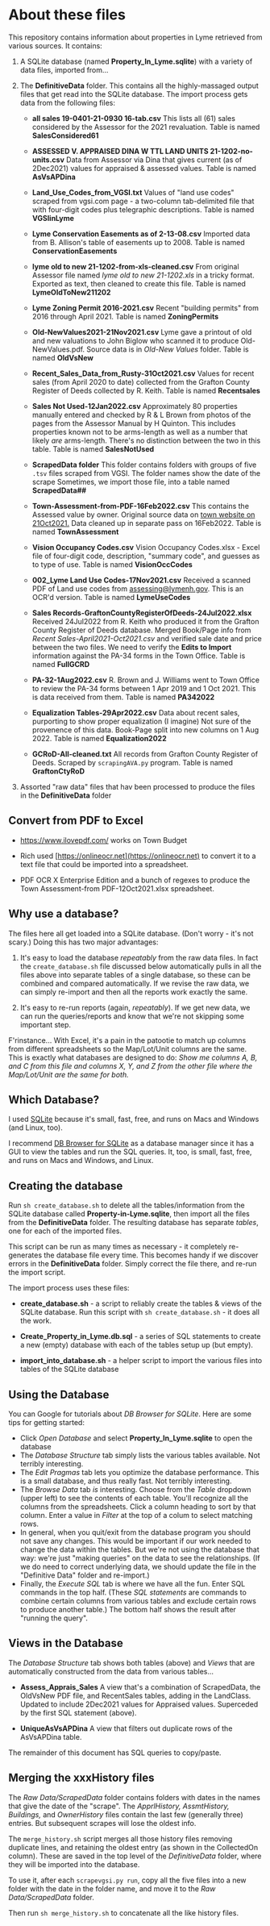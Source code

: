 # About these files

This repository contains information about properties in Lyme retrieved from various sources.
It contains:

1. A SQLite database (named **Property\_In\_Lyme.sqlite**) with a variety of data files, imported from...

2. The **DefinitiveData** folder. This contains all the highly-massaged output files that get read into the SQLite database. The import process gets data from the following files:

   - **all sales 19-0401-21-0930 16-tab.csv**
     This lists all (61) sales considered by the Assessor for the 2021 revaluation.
     Table is named **SalesConsidered61**

   - **ASSESSED V. APPRAISED DINA W TTL LAND UNITS 21-1202-no-units.csv**
     Data from Assessor via Dina that gives current (as of 2Dec2021) values for
     appraised & assessed values.
     Table is named **AsVsAPDina**

   - **Land\_Use\_Codes\_from\_VGSI.txt**
     Values of "land use codes" scraped from vgsi.com page -
     a two-column tab-delimited file that with four-digit codes plus telegraphic descriptions.
     Table is named **VGSIinLyme**

   - **Lyme Conservation Easements as of 2-13-08.csv**
     Imported data from B. Allison's table of easements up to 2008.
     Table is named **ConservationEasements**

   - **lyme old to new 21-1202-from-xls-cleaned.csv**
     From original Assessor file named _lyme old to new 21-1202.xls_ in a tricky format.
     Exported as text, then cleaned to create this file.
     Table is named **LymeOldToNew211202**

   - **Lyme Zoning Permit 2016-2021.csv**
     Recent "building permits" from 2016 through April 2021.
     Table is named **ZoningPermits**

   - **Old-NewValues2021-21Nov2021.csv**
     Lyme gave a printout of old and new valuations to John Biglow who scanned
     it to produce Old-NewValues.pdf.
     Source data is in _Old-New Values_ folder.
     Table is named **OldVsNew**

   - **Recent\_Sales\_Data\_from\_Rusty-31Oct2021.csv**
     Values for recent sales (from April 2020 to date) collected from the Grafton County
     Register of Deeds collected by R. Keith.
     Table is named **Recentsales**

   - **Sales Not Used-12Jan2022.csv**
     Approximately 80 properties manually entered and checked by R & L Brown
     from photos of the pages from the Assessor Manual by H Quinton.
     This includes properties known not to be arms-length as well as a
     number that likely _are_ arms-length.
     There's no distinction between the two in this table.
     Table is named **SalesNotUsed**

   - **ScrapedData folder** 
     This folder contains folders with 
     groups of five `.tsv` files scraped from VGSI.
     The folder names show the date of the scrape
     Sometimes, we import those file, into a table named **ScrapedData##**

   - **Town-Assessment-from-PDF-16Feb2022.csv**
     This contains the Assessed value by owner.
     Original source data on [town website on 21Oct2021.](
     https://www.lymenh.gov/sites/g/files/vyhlif4636/f/uploads/assessed\_value\_by\_owner\_21-0909_0.pdf)
     Data cleaned up in separate pass on 16Feb2022.
     Table is named **TownAssessment**

   - **Vision Occupancy Codes.csv**
     Vision Occupancy Codes.xlsx - Excel file of four-digit code, description,
     "summary code", and guesses as to type of use.
     Table is named **VisionOccCodes**

   - **002_Lyme Land Use Codes-17Nov2021.csv**
     Received a scanned PDF of Land use codes from assessing@lymenh.gov.
     This is an OCR'd version.
     Table is named **LymeUseCodes**

   - **Sales Records-GraftonCountyRegisterOfDeeds-24Jul2022.xlsx**
     Received 24Jul2022 from R. Keith who produced it from the
     Grafton County Register of Deeds database.
     Merged Book/Page info from _Recent Sales-April2021-Oct2021.csv_
     and verified sale date and price between the two files.
     We need to verify the **Edits to Import** information against
     the PA-34 forms in the Town Office.
     Table is named **FullGCRD**

   - **PA-32-1Aug2022.csv**
     R. Brown and J. Williams went to Town Office to review the PA-34 forms
     between 1 Apr 2019 and 1 Oct 2021. This is data received from them.
     Table is named **PA342022**

   - **Equalization Tables-29Apr2022.csv**
     Data about recent sales, purporting to show proper equalization (I imagine)
     Not sure of the provenence of this data.
     Book-Page split into new columns on 1 Aug 2022.
     Table is named **Equalization2022**

   - **GCRoD-All-cleaned.txt**
     All records from Grafton County Register of Deeds.
     Scraped by `scrapingAVA.py` program.
     Table is named **GraftonCtyRoD**

3. Assorted "raw data" files that hav been processed to produce
   the files in the **DefinitiveData** folder

## Convert from PDF to Excel

* https://www.ilovepdf.com/ works on Town Budget

* Rich used [https://onlineocr.net](https://onlineocr.net) to convert it to a
     text file that could be imported into a spreadsheet. 
* PDF OCR X Enterprise Edition and a bunch of regexes to produce
     the Town Assessment-from PDF-12Oct2021.xlsx spreadsheet.


## Why use a database?

The files here all get loaded into a SQLite database.
(Don't worry - it's not scary.)
Doing this has two major advantages:

1. It's easy to load the database _repeatably_ from the raw data files.
   In fact the `create_database.sh` file discussed below automatically pulls
   in all the files above into separate tables of a single database,
   so these can be combined and compared automatically.
   If we revise the raw data, we can simply re-import and
   then all the reports work exactly the same.

2. It's easy to re-run reports (again, _repeatably_).
   If we get new data, we can run the queries/reports and know
   that we're not skipping some important step.

F'rinstance... With Excel, it's a pain in the patootie to match up columns
from different spreadsheets so the Map/Lot/Unit columns are the same.
This is exactly what databases are designed to do:
_Show me columns A, B, and C from this file and columns X, Y, and Z
from the other file where the Map/Lot/Unit are the same for both._

## Which Database?

I used [SQLite](https://sqlite.org/index.html) because it's small, fast, free,
and runs on Macs and Windows (and Linux, too).

I recommend [DB Browser for SQLite](https://sqlitebrowser.org/)
as a database manager since it has a GUI to view the tables
and run the SQL queries.
It, too, is small, fast, free, and runs on Macs and Windows, and Linux.

## Creating the database

Run `sh create_database.sh` to delete all the tables/information from the
SQLite database called **Property-in-Lyme.sqlite**,
then import all the files from the **DefinitiveData** folder.
The resulting database
has separate _tables_, one for each of the imported files.

This script can be run as many times as necessary -
it completely re-generates the database file every time.
This becomes handy if we discover errors in the **DefinitiveData** folder.
Simply correct the file there, and re-run the import script.

The import process uses these files:

- **create_database.sh** - a script to reliably create the tables & views of the SQLite database.
  Run this script with `sh create_database.sh` - it does all the work.

- **Create\_Property\_in\_Lyme.db.sql** - a series of SQL statements
  to create a new (empty) database with each of the tables setup up (but empty).

- **import\_into\_database.sh** - a helper script to import the
  various files into tables of the SQLite database

## Using the Database

You can Google for tutorials about _DB Browser for SQLite_.
Here are some tips for getting started:

- Click _Open Database_ and select **Property\_In\_Lyme.sqlite** to open the database
- The _Database Structure_ tab simply lists the various tables available.
  Not terribly interesting.
- The _Edit Pragmas_ tab lets you optimize the database performance.
  This is a small database, and thus really fast. Not terribly interesting.
- The _Browse Data_ tab _is_ interesting.
  Choose from the _Table_ dropdown (upper left) to see the contents of each table.
  You'll recognize all the columns from the spreadsheets.
  Click a column heading to sort by that column.
  Enter a value in _Filter_ at the top of a colum to select matching rows.
- In general, when you quit/exit from the database program you should not save any changes.
  This would be important if our work needed to change the data within the tables.
  But we're not using the database that way:
  we're just "making queries" on the data to see the relationships.
  (If we do need to correct underlying data, we should update the file in
  the "Definitive Data" folder and re-import.)
- Finally, the _Execute SQL_ tab is where we have all the fun.
  Enter SQL commands in the top half.
  (These _SQL statements_ are commands to combine certain columns
  from various tables and exclude certain rows to produce another table.)
  The bottom half shows the result after "running the query".

## Views in the Database

The _Database Structure_ tab shows both tables (above) and _Views_ that are
automatically constructed from the data from various tables...

- **Assess\_Apprais\_Sales**
  A view that's a combination of ScrapedData, the OldVsNew PDF file,
  and RecentSales tables, adding in the LandClass.
  Updated to include 2Dec2021 values for Appraised values.
  Superceded by the first SQL statement (above).

- **UniqueAsVsAPDina** A view that filters out duplicate rows
  of the AsVsAPDina table.

The remainder of this document has SQL queries to copy/paste.

## Merging the xxxHistory files

The _Raw Data/ScrapedData_ folder contains folders with dates
in the  names that give the date of the "scrape".
The _ApprlHistory, AssmtHistory, Buildings,_ and _OwnerHistory_ files
contain the last few (generally three) entries.
But subsequent scrapes will lose the oldest info.

The `merge_history.sh` script merges all those history files
removing duplicate lines, and retaining the oldest entry (as shown
in the CollectedOn column).
These are saved in the top level of the _DefinitiveData_ folder,
where they will be imported into the database.

To use it, after each `scrapevgsi.py run`,
copy all the five files into a new folder with the date in
the folder name, and move it to the _Raw Data/ScrapedData_ folder.

Then run `sh merge_history.sh` to concatenate all the like history files. 
